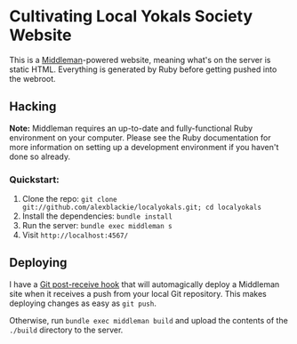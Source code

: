 # Cultivating Local Yokals Society Website

This is a [Middleman](http://middlemanapp.com/)-powered website, meaning what's on the server is static HTML. Everything is generated by Ruby before getting pushed into the webroot.

## Hacking

**Note:** Middleman requires an up-to-date and fully-functional Ruby environment on your computer. Please see the Ruby documentation for more information on setting up a development environment if you haven't done so already.

### Quickstart:

1. Clone the repo: `git clone git://github.com/alexblackie/localyokals.git; cd localyokals`
2. Install the dependencies: `bundle install`
3. Run the server: `bundle exec middleman s`
4. Visit `http://localhost:4567/`

## Deploying

I have a [Git post-receive hook](https://gist.github.com/alexblackie/4681698) that will automagically deploy a Middleman site when it receives a push from your local Git repository. This makes deploying changes as easy as `git push`.

Otherwise, run `bundle exec middleman build` and upload the contents of the `./build` directory to the server.

